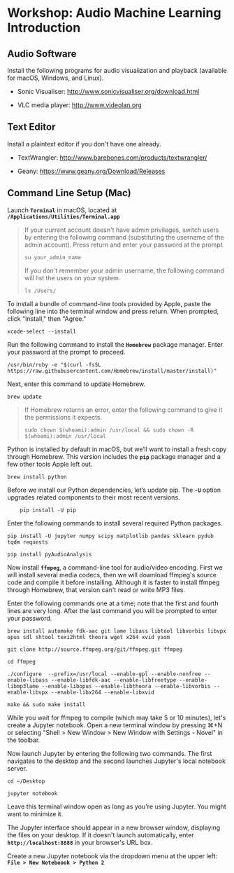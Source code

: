 # Workshop: Audio Machine Learning Introduction

## Audio Software

Install the following programs for audio visualization and playback (available for macOS, Windows, and Linux).

- Sonic Visualiser: http://www.sonicvisualiser.org/download.html

- VLC media player: http://www.videolan.org


## Text Editor

Install a plaintext editor if you don't have one already.

- TextWrangler: http://www.barebones.com/products/textwrangler/

- Geany: https://www.geany.org/Download/Releases


## Command Line Setup (Mac)

Launch **`Terminal`** in macOS, located at **`/Applications/Utilities/Terminal.app`**

> If your current account doesn't have admin privileges, switch users by entering the following command (substituting the username of the admin account). Press return and enter your password at the prompt.
>
>    `su your_admin_name`
>
> If you don't remember your admin username, the following command will list the users on your system.
>
>    `ls /Users/`

To install a bundle of command-line tools provided by Apple, paste the following line into the terminal window and press return. When prompted, click "Install," then "Agree."

    xcode-select --install

Run the following command to install the **`Homebrew`** package manager. Enter your password at the prompt to proceed.

    /usr/bin/ruby -e "$(curl -fsSL https://raw.githubusercontent.com/Homebrew/install/master/install)"

Next, enter this command to update Homebrew.

    brew update

> If Homebrew returns an error, enter the following command to give it the permissions it expects.
>
>    `sudo chown $(whoami):admin /usr/local && sudo chown -R $(whoami):admin /usr/local`

Python is installed by default in macOS, but we’ll want to install a fresh copy through Homebrew. This version includes the **`pip`** package manager and a few other tools Apple left out.

    brew install python

Before we install our Python dependencies, let’s update pip. The **`-U`** option upgrades related components to their most recent versions.

        pip install -U pip

Enter the following commands to install several required Python packages.

```
pip install -U jupyter numpy scipy matplotlib pandas sklearn pydub tqdm requests

pip install pyAudioAnalysis
```


Now install **`ffmpeg`**, a command-line tool for audio/video encoding. First we will install several media codecs, then we will download ffmpeg's source code and compile it before installing. Although it is faster to install ffmpeg through Homebrew, that version can't read or write MP3 files.

Enter the following commands one at a time; note that the first and fourth lines are very long. After the last command you will be prompted to enter your password.

```
brew install automake fdk-aac git lame libass libtool libvorbis libvpx opus sdl shtool texi2html theora wget x264 xvid yasm

git clone http://source.ffmpeg.org/git/ffmpeg.git ffmpeg

cd ffmpeg

./configure  --prefix=/usr/local --enable-gpl --enable-nonfree --enable-libass --enable-libfdk-aac --enable-libfreetype --enable-libmp3lame --enable-libopus --enable-libtheora --enable-libvorbis --enable-libvpx --enable-libx264 --enable-libxvid

make && sudo make install
```

While you wait for ffmpeg to compile (which may take 5 or 10 minutes), let's create a Jupyter notebook. Open a new terminal window by pressing  ⌘+N or selecting "Shell > New Window > New Window with Settings - Novel" in the toolbar.

Now launch Jupyter by entering the following two commands. The first navigates to the desktop and the second launches Jupyter's local notebook server.

```
cd ~/Desktop

jupyter notebook
```

Leave this terminal window open as long as you're using Jupyter. You might want to minimize it.

The Jupyter interface should appear in a new browser window, displaying the files on your desktop. If it doesn't launch automatically, enter **`http://localhost:8888`** in your browser's URL box.

Create a new Jupyter notebook via the dropdown menu at the upper left: **`File > New Noteboook > Python 2`**
